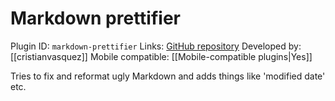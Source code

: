 # Markdown prettifier

Plugin ID: `markdown-prettifier`
Links: [GitHub repository](https://github.com/cristianvasquez/obsidian-prettify)
Developed by: [[cristianvasquez]]
Mobile compatible: [[Mobile-compatible plugins|Yes]]

Tries to fix and reformat ugly Markdown and adds things like 'modified date' etc.
